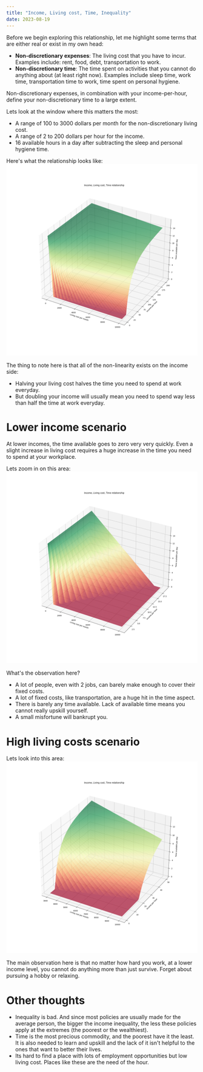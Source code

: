 ```yaml
---
title: "Income, Living cost, Time, Inequality"
date: 2023-08-19
---
```


Before we begin exploring this relationship, let me highlight some terms that are either real or exist in my own head:
- **Non-discretionary expenses**: The living cost that you have to incur. Examples include: rent, food, debt, transportation to work.
- **Non-discretionary time**: The time spent on activities that you cannot do anything about (at least right now). Examples include sleep time, work time, transportation time to work, time spent on personal hygiene.

Non-discretionary expenses, in combination with your income-per-hour, define your non-discretionary time to a large extent.

Lets look at the window where this matters the most:
 - A range of 100 to 3000 dollars per month for the non-discretionary living cost.
 - A range of 2 to 200 dollars per hour for the income.
 - 16 available hours in a day after subtracting the sleep and personal hygiene time.

Here's what the relationship looks like:
![The relationship between income, living cost, time](/assets/images/post-2-cost-time-income.png)

The thing to note here is that all of the non-linearity exists on the income side:
- Halving your living cost halves the time you need to spend at work everyday.
- But doubling your income will usually mean you need to spend way less than half the time at work everyday.


# Lower income scenario
At lower incomes, the time available goes to zero very very quickly. Even a slight increase in living cost requires a huge increase in the time you need to spend at your workplace.

Lets zoom in on this area:
![The relationship between low income, living cost, time](/assets/images/post-2-low-income.png)

What's the observation here?
- A lot of people, even with 2 jobs, can barely make enough to cover their fixed costs.
- A lot of fixed costs, like transportation, are a huge hit in the time aspect.
- There is barely any time available. Lack of available time means you cannot really upskill yourself.
- A small misfortune will bankrupt you.


# High living costs scenario

Lets look into this area:
![The relationship between low income, living cost, time](/assets/images/post-2-high-living-cost.png)

The main observation here is that no matter how hard you work, at a lower income level, you cannot do anything more than just survive. Forget about pursuing a hobby or relaxing.


# Other thoughts

- Inequality is bad. And since most policies are usually made for the average person, the bigger the income inequality, the less these policies apply at the extremes (the poorest or the wealthiest).
- Time is the most precious commodity, and the poorest have it the least. It is also needed to learn and upskill and the lack of it isn't helpful to the ones that want to better their lives.
- Its hard to find a place with lots of employment opportunities but low living cost. Places like these are the need of the hour.
